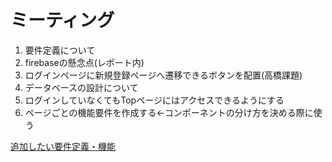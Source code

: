 # ミーティング

1. 要件定義について
2. firebaseの懸念点(レポート内)
3. ログインページに新規登録ページへ遷移できるボタンを配置(高橋課題)
4. データベースの設計について
5. ログインしていなくてもTopページにはアクセスできるようにする
6. ページごとの機能要件を作成する←コンポーネントの分け方を決める際に使う

[追加したい要件定義・機能](https://www.notion.so/c2f4dc64ffab4712aede9fecf3605d3e?pvs=21)